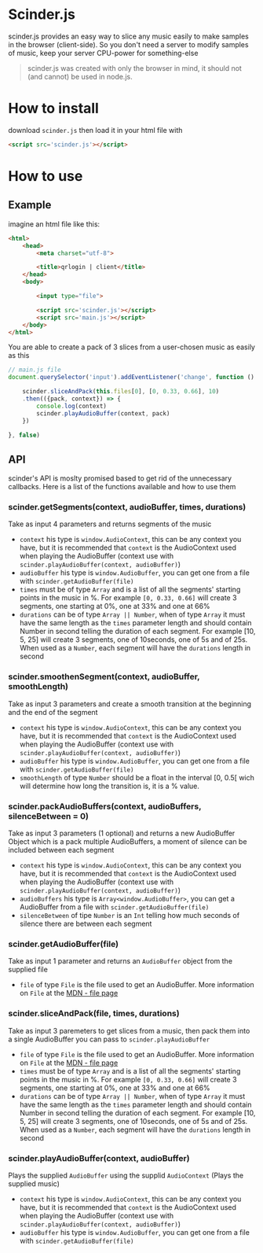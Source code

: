 # Scinder.js
scinder.js provides an easy way to slice any music easily to make samples in the browser (client-side).
So you don't need a server to modify samples of music, keep your server CPU-power for something-else

> scinder.js was created with only the browser in mind, it should not (and cannot) be used in node.js.

# How to install
download `scinder.js` then load it in your html file with
```html
<script src='scinder.js'></script>
```

# How to use

## Example
imagine an html file like this:
```html
<html>
    <head>
        <meta charset="utf-8">

        <title>qrlogin | client</title>
    </head>
    <body>

        <input type="file">

        <script src='scinder.js'></script>
        <script src='main.js'></script>
    </body>
</html>
```

You are able to create a pack of 3 slices from a user-chosen music as easily as this
```javascript
// main.js file
document.querySelector('input').addEventListener('change', function () {

    scinder.sliceAndPack(this.files[0], [0, 0.33, 0.66], 10)
    .then(({pack, context}) => {
        console.log(context)
        scinder.playAudioBuffer(context, pack)
    })

}, false)
```

## API
scinder's API is moslty promised based to get rid of the unnecessary callbacks.
Here is a list of the functions available and how to use them

### scinder.getSegments(context, audioBuffer, times, durations)
Take as input 4 parameters and returns segments of the music
 - `context` his type is `window.AudioContext`, this can be any context you have, but it is recommended that `context` is the AudioContext used when playing the AudioBuffer (context use with `scinder.playAudioBuffer(context, audioBuffer)`)
 - `audioBuffer` his type is `window.AudioBuffer`, you can get one from a file with `scinder.getAudioBuffer(file)`
 - `times` must be of type `Array` and is a list of all the segments' starting points in the music in %. For example `[0, 0.33, 0.66]` will create 3 segments, one starting at 0%, one at 33% and one at 66%
 - `durations` can be of type `Array || Number`, when of type `Array` it must have the same length as the `times` parameter length and should contain Number in second telling the duration of each segment. For example [10, 5, 25] will create 3 segments, one of 10seconds, one of 5s and of 25s. When used as a `Number`, each segment will have the `durations` length in second


 ### scinder.smoothenSegment(context, audioBuffer, smoothLength)
 Take as input 3 parameters and create a smooth transition at the beginning and the end of the segment
  - `context` his type is `window.AudioContext`, this can be any context you have, but it is recommended that `context` is the AudioContext used when playing the AudioBuffer (context use with `scinder.playAudioBuffer(context, audioBuffer)`)
  - `audioBuffer` his type is `window.AudioBuffer`, you can get one from a file with `scinder.getAudioBuffer(file)`
  - `smoothLength` of type `Number` should be a float in the interval [0, 0.5[ wich will determine how long the transition is, it is a % value.

### scinder.packAudioBuffers(context, audioBuffers, silenceBetween = 0)
Take as input 3 parameters (1 optional) and returns a new AudioBuffer Object which is a pack multiple AudioBuffers, a moment of silence can be included between each segment
 - `context` his type is `window.AudioContext`, this can be any context you have, but it is recommended that `context` is the AudioContext used when playing the AudioBuffer (context use with `scinder.playAudioBuffer(context, audioBuffer)`)
 - `audioBuffers` his type is `Array<window.AudioBuffer>`, you can get a AudioBuffer from a file with `scinder.getAudioBuffer(file)`
 - `silenceBetween` of tipe `Number` is an `Int` telling how much seconds of silence there are between each segment

### scinder.getAudioBuffer(file)
Take as input 1 parameter and returns an `AudioBuffer` object from the supplied file
 - `file` of type `File` is the file used to get an AudioBuffer. More information on `File` at the [MDN - file page](https://developer.mozilla.org/en/docs/Web/API/File)

### scinder.sliceAndPack(file, times, durations)
Take as input 3 paremeters to get slices from a music, then pack them into a single AudioBuffer you can pass to `scinder.playAudioBuffer`
 - `file` of type `File` is the file used to get an AudioBuffer. More information on `File` at the [MDN - file page](https://developer.mozilla.org/en/docs/Web/API/File)
 - `times` must be of type `Array` and is a list of all the segments' starting points in the music in %. For example `[0, 0.33, 0.66]` will create 3 segments, one starting at 0%, one at 33% and one at 66%
 - `durations` can be of type `Array || Number`, when of type `Array` it must have the same length as the `times` parameter length and should contain Number in second telling the duration of each segment. For example [10, 5, 25] will create 3 segments, one of 10seconds, one of 5s and of 25s. When used as a `Number`, each segment will have the `durations` length in second

### scinder.playAudioBuffer(context, audioBuffer)
Plays the supplied `AudioBuffer` using the supplid `AudioContext` (Plays the supplied music)
 - `context` his type is `window.AudioContext`, this can be any context you have, but it is recommended that `context` is the AudioContext used when playing the AudioBuffer (context use with `scinder.playAudioBuffer(context, audioBuffer)`)
  - `audioBuffer` his type is `window.AudioBuffer`, you can get one from a file with `scinder.getAudioBuffer(file)`